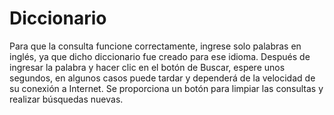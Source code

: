 # Diccionario
 Para que la consulta funcione correctamente, ingrese solo palabras en inglés, ya que dicho diccionario fue creado para ese idioma.
 Después de ingresar la palabra y hacer clic en el botón de Buscar, espere unos segundos, en algunos casos puede tardar y dependerá de la velocidad de su conexión a Internet.
 Se proporciona un botón para limpiar las consultas y realizar búsquedas nuevas.
